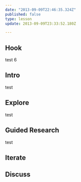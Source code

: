 ```yaml
---
date: "2013-09-09T22:46:35.324Z"
published: false
type: lesson
update: 2013-09-09T23:33:52.180Z

---
```


## Hook
test 6<!-- -->
## Intro
test<!-- -->
## Explore
test<!-- -->
## Guided Research
test<!-- -->
## Iterate
<!-- -->
## Discuss
